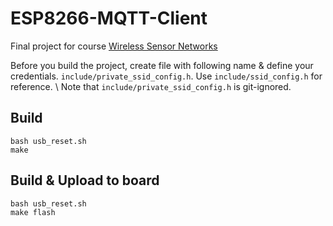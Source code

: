 # ESP8266-MQTT-Client 

Final project for course [Wireless Sensor Networks](https://www.fri.uni-lj.si/en/course/63511)

Before you build the project, create file with following name & define your credentials. 
`include/private_ssid_config.h`. Use `include/ssid_config.h` for reference. \ 
Note that `include/private_ssid_config.h` is git-ignored. 

## Build
`bash usb_reset.sh` \
`make`

## Build & Upload to board
`bash usb_reset.sh` \
`make flash`

